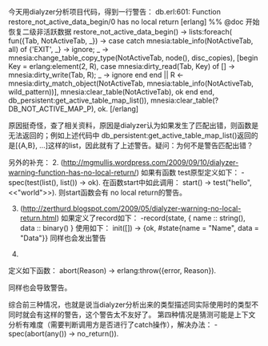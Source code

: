 <!--
author: admin
date: 2012-04-08
title: dialyzer中的has no local return警告
tags: dialyzer,Erlang
category: Erlang
status: publish
summary: 今天用dialyzer分析项目代码，得到一行警告：db.erl:601: Function restore_not_active_data_begin/0 has no local return[erlang]%% @doc 开始恢复二级非活跃数据restore_not_acti
-->

今天用dialyzer分析项目代码，得到一行警告：
db.erl:601: Function restore_not_active_data_begin/0 has no local return
[erlang]
%% @doc 开始恢复二级非活跃数据
restore_not_active_data_begin() -&gt;
    lists:foreach(
      fun({Tab, NotActiveTab, _}) -&gt;
              case catch mnesia:table_info(NotActiveTab, all) of
                  {'EXIT', _} -&gt;
                      ignore;
                  _ -&gt;
                      mnesia:change_table_copy_type(NotActiveTab, node(), disc_copies),
                      [begin
                           Key = erlang:element(2, R),
                           case mnesia:dirty_read(Tab, Key) of
                               [] -&gt;
                                   mnesia:dirty_write(Tab, R);
                               _ -&gt;
                                   ignore
                           end
                       end || R &lt;- mnesia:dirty_match_object(NotActiveTab, mnesia:table_info(NotActiveTab, wild_pattern))],
                      mnesia:clear_table(NotActiveTab),
                      ok
              end
      end, db_persistent:get_active_table_map_list()), 
    mnesia:clear_table(?DB_NOT_ACTIVE_MAP_P),
    ok.
[/erlang]

原因挺奇怪，查了相关资料，原因是dialyzer认为如果发生了匹配出错，则函数是无法返回的；例如上述代码中 db_persistent:get_active_table_map_list()返回的是[{A,B}, …]这样的list，因此就有了上述警告。疑问：为何不是警告匹配出错？

另外的补充：
2. (http://mgmullis.wordpress.com/2009/09/10/dialyzer-warning-function-has-no-local-return/)
如果有函数 test原型定义如下：
-spec(test(list(), list()) -> ok).
在函数start中如此调用：
start() ->
test("hello", <<"world">>).
则start函数会有 no local return的警告。

3. (http://zerthurd.blogspot.com/2009/05/dialyzer-warning-no-local-return.html)
如果定义了record如下：
-record(state, {
name :: string(),
data :: binary()
}
使用如下：
init([]) ->
    {ok, #state{name = "Name", data = "Data"}}
同样也会发出警告

4.
定义如下函数：
abort(Reason) ->
erlang:throw({error, Reason}).

同样也会导致警告。

综合前三种情况，也就是说当dialyzer分析出来的类型描述同实际使用时的类型不同时就会有这样的警告，这个警告太不友好了。
第四种情况是猜测可能是上下文分析有难度（需要判断调用方是否进行了catch操作），解决办法：
-spec(abort(any()) -> no_return()).
